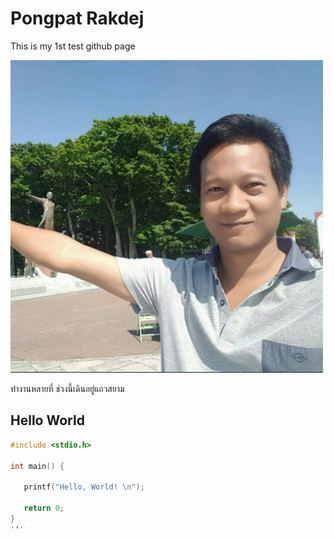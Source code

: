 # Pongpat Rakdej

This is my 1st test github page

<img src="/picme/23004638_862953263863041_3717823998939743313_o.jpg" alt="me" style="width:500px;"/>

ทำงานหลายที่ 
ช่วงนี้เดินอยู่แถวสยาม

## Hello World
```c
#include <stdio.h>

int main() {

   printf("Hello, World! \n");
   
   return 0;
}
'''
